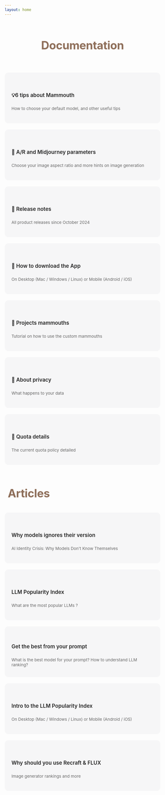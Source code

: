 ```yaml
---
layout: home
---
```


<style>
    /* Mode clair */
    :root {
        --bg-color: #f6f6f7 !important;
        --text-color: #252525 !important;
        --detail-text: #666666 !important;
        --card-hover-border: #8e6e59 !important;
        --title-color: #8e6e59 !important;
        --card-shadow: rgba(0, 0, 0, 0.1) !important;
        --vp-c-brand-1: #8e6e59 !important;
        --vp-c-brand-2:rgb(72, 58, 49) !important;
    }

    /* Mode sombre */
    html.dark {
        --bg-color: #252525 !important;
        --text-color: #ffffff !important;
        --detail-text: #8b8b8b !important;
        --card-hover-border: #8b8b8b !important;
        --title-color: #8e6e59 !important;
        --card-shadow: rgba(255, 255, 255, 0.1) !important;
    }

    .features-grid {
        display: grid;
        grid-template-columns: repeat(auto-fit, minmax(300px, 1fr));
        gap: 20px;
    }

    .feature-card {
        background-color: var(--bg-color);
        padding: 20px;
        border-radius: 12px;
        cursor: pointer;
        text-decoration: none !important;
        color: var(--text-color) !important;
        display: flex;
        flex-direction: column;
        justify-content: center; /* Centre verticalement */
        min-height: 120px; /* Hauteur minimale fixe */
        transition: all 0.3s ease;
        border: 2px solid transparent;
    }

    .feature-card:hover {
        border-color: var(--card-hover-border);
        transform: translateY(-2px);
    }

    .feature-title {
        font-size: 1.2em;
        margin-bottom: 12px;
        text-decoration: none !important;
        font-weight: 600;
        color: var(--text-color);
    }

    .feature-details {
        color: var(--detail-text);
        margin-bottom: 0;
        font-size: 0.95em;
        line-height: 1,6;
        text-decoration: none !important;
    }

    a {
        text-decoration: none !important;
    }

    .site-title {
        margin-top: 60px;
        margin-bottom: 30px;
        color: var(--title-color) !important;
        padding: 10px !important;
        font-size: 2.6em !important;
        font-weight: 700 !important;
        letter-spacing: -0.4px;
    }
</style>

<header>
  <h1 class="site-title">Documentation</h1>
</header>

<div class="features-grid">
  <a href="docs/six-useful-tips-about-mammouth" class="feature-card">
        <h3 class="feature-title">💡6 tips about Mammouth</h3>
        <p class="feature-details">How to choose your default model, and other useful tips</p>
  </a>

  <a href="docs/aspect-ratio-and-midjourney-parameters" class="feature-card">
        <h3 class="feature-title">📏 A/R and Midjourney parameters</h3>
        <p class="feature-details">Choose your image aspect ratio and more hints on image generation</p>
  </a>
  
  <a href="docs/release-notes" class="feature-card">
        <h3 class="feature-title">🚀 Release notes</h3>
        <p class="feature-details">All product releases since October 2024</p>
  </a>

  <a href="docs/how-to-download-the-mammouth-app" class="feature-card">
        <h3 class="feature-title">📲 How to download the App</h3>
        <p class="feature-details">On Desktop (Mac / Windows / Linux) or Mobile (Android / iOS)</p>
    </a>

  <a href="docs/mammouth-assistant-tutorial" class="feature-card">
        <h3 class="feature-title">📂 Projects mammouths</h3>
        <p class="feature-details">Tutorial on how to use the custom mammouths</p>
    </a>

  <a href="docs/about-privacy" class="feature-card">
        <h3 class="feature-title">🔏 About privacy</h3>
        <p class="feature-details">What happens to your data</p>
    </a>

  <a href="docs/quota-policy" class="feature-card">
        <h3 class="feature-title">🧮 Quota details</h3>
        <p class="feature-details">The current quota policy detailed</p>
    </a>
</div>


<h1 class="site-title">Articles</h1>

<div class="features-grid">
  <a href="docs/model-self-awareness" class="feature-card">
        <h3 class="feature-title">Why models ignores their version</h3>
        <p class="feature-details">AI Identity Crisis: Why Models Don't Know Themselves</p>
    </a>
    
  <a href="docs/the-most-popular-llm" class="feature-card">
        <h3 class="feature-title">LLM Popularity Index</h3>
        <p class="feature-details">What are the most popular LLMs ?</p>
    </a>

  <a href="docs/get-the-best-result-from-your-prompt" class="feature-card">
        <h3 class="feature-title">Get the best from your prompt</h3>
        <p class="feature-details">What is the best model for your prompt? How to understand LLM ranking?</p>
    </a>

  <a href="docs/introducing-llm-popularity-index" class="feature-card">
        <h3 class="feature-title">Intro to the LLM Popularity Index</h3>
        <p class="feature-details">On Desktop (Mac / Windows / Linux) or Mobile (Android / iOS)</p>
    </a>

  <a href="docs/why-should-you-use-flux-pro" class="feature-card">
        <h3 class="feature-title">Why should you use Recraft & FLUX</h3>
        <p class="feature-details">Image generator rankings and more</p>
    </a>

</div>


<!--
hero:
  name: Documentation

features:
  - title: Aspect ratio and Midjourney parameters
    details: Choose your image aspect ratio and more hints on image generation
    link: docs/aspect-ratio-and-midjourney-parameters
  - title: How to use image to image
    details: Image to Image with FLUX and Retexture with FLUX DEPTH
    link: docs/how-to-use-image-to-image
  - title: Release notes
    details: All product releases since October 2024
    link: docs/release-notes
  - title: About privacy
    details: What happens to your data
    link: docs/about-privacy
  - title: How to download the Mammouth App
    details: From Desktop (Mac/Windows/Linux) or Mobile (Android & iOS), you can download the app
    link: docs/how-to-download-the-mammouth-app
  - title: Custom mammouths & projects
    details: Tutorial on how to use the mammouths
    link: docs/mammouth-assistant-tutorial
  - title: Model versions (FAQ)
    details: Why the AIs are not self-aware on Mammouth
    link: docs/model-self-awareness
  - title: Why should you use FLUX Pro
    details: Image generators ranking & more
    link: docs/why-should-you-use-flux-pro
  - title: LLM Popularity Index
    details: What are the most popular LLMs ?
    link: docs/the-most-popular-llm

-->
